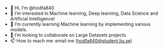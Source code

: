 - 👋 Hi, I’m @hodfa840
- 👀 I’m interested in Machine learning, Deep learning, Data Science and Artificial Intelligence!
- 🌱 I’m currently learning Machine learning by implementing various models.
- 💞️ I’m looking to collaborate on Large Datasets projects
- 📫 How to reach me: email me (hodfa840@student.liu.se)

<!---
hodfa840/hodfa840 is a ✨ special ✨ repository because its `README.md` (this file) appears on your GitHub profile.
You can click the Preview link to take a look at your changes.
--->
